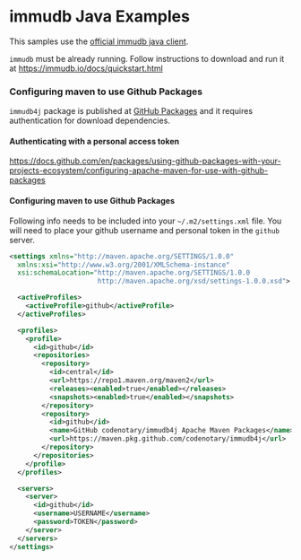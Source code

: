 # immudb Java Examples

This samples use the [official immudb java client].

[official immudb java client]: https://github.com/codenotary/immudb4j

`immudb` must be already running. Follow instructions to download and run it at https://immudb.io/docs/quickstart.html


### Configuring maven to use Github Packages

`immudb4j` package is published at [GitHub Packages] and it requires authentication for download dependencies.

[GitHub Packages]: https://docs.github.com/en/packages

#### Authenticating with a personal access token

https://docs.github.com/en/packages/using-github-packages-with-your-projects-ecosystem/configuring-apache-maven-for-use-with-github-packages

#### Configuring maven to use Github Packages

Following info needs to be included into your `~/.m2/settings.xml` file. You will need to place your github username and personal token in the `github` server.

```xml
<settings xmlns="http://maven.apache.org/SETTINGS/1.0.0"
  xmlns:xsi="http://www.w3.org/2001/XMLSchema-instance"
  xsi:schemaLocation="http://maven.apache.org/SETTINGS/1.0.0
                      http://maven.apache.org/xsd/settings-1.0.0.xsd">

  <activeProfiles>
    <activeProfile>github</activeProfile>
  </activeProfiles>

  <profiles>
    <profile>
      <id>github</id>
      <repositories>
        <repository>
          <id>central</id>
          <url>https://repo1.maven.org/maven2</url>
          <releases><enabled>true</enabled></releases>
          <snapshots><enabled>true</enabled></snapshots>
        </repository>
        <repository>
          <id>github</id>
          <name>GitHub codenotary/immudb4j Apache Maven Packages</name>
          <url>https://maven.pkg.github.com/codenotary/immudb4j</url>
        </repository>
      </repositories>
    </profile>
  </profiles>

  <servers>
    <server>
      <id>github</id>
      <username>USERNAME</username>
      <password>TOKEN</password>
    </server>
  </servers>
</settings>
```

